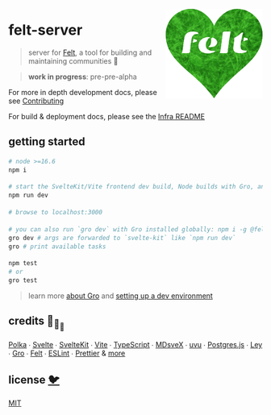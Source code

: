 [<img src="src/static/felt.png" align="right" width="192" height="178">](https://felt.dev)

# felt-server

> server for [Felt](https://github.com/feltcoop/felt),
> a tool for building and maintaining communities 💚

> **work in progress**: pre-pre-alpha

For more in depth development docs, please see [Contributing](/src/docs/contributing.md)

For build & deployment docs, please see the [Infra README](/src/infra/README.md)

## getting started

```bash
# node >=16.6
npm i

# start the SvelteKit/Vite frontend dev build, Node builds with Gro, and Polka API server
npm run dev

# browse to localhost:3000

# you can also run `gro dev` with Gro installed globally: npm i -g @feltcoop/gro
gro dev # args are forwarded to `svelte-kit` like `npm run dev`
gro # print available tasks

npm test
# or
gro test
```

> learn more [about Gro](https://github.com/feltcoop/gro) and
> [setting up a dev environment](/src/docs/contributing.md)

## credits 🐢<sub>🐢</sub><sub><sub>🐢</sub></sub>

[Polka](https://github.com/lukeed/polka) ∙
[Svelte](https://github.com/sveltejs/svelte) ∙
[SvelteKit](https://github.com/sveltejs/kit) ∙
[Vite](https://github.com/vitejs/vite) ∙
[TypeScript](https://github.com/microsoft/TypeScript) ∙
[MDsveX](https://github.com/pngwn/MDsveX) ∙
[uvu](https://github.com/lukeed/uvu) ∙
[Postgres.js](https://github.com/porsager/postgres) ∙
[Ley](https://github.com/lukeed/ley) ∙
[Gro](https://github.com/feltcoop/gro) ∙
[Felt](https://github.com/feltcoop/felt) ∙
[ESLint](https://github.com/eslint/eslint) ∙
[Prettier](https://github.com/prettier/prettier)
& [more](package.json)

## license [🐦](https://en.wikipedia.org/wiki/Free_and_open-source_software)

[MIT](LICENSE)
